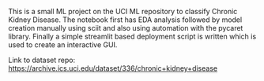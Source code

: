 This is a small ML project on the UCI ML repository to classify Chronic Kidney Disease. 
The notebook first has EDA analysis followed by model creation manually using sciit and also using automation with the pycaret library.
Finally a simple streamlit based deployment script is written which is used to create an interactive GUI.

Link to dataset repo: https://archive.ics.uci.edu/dataset/336/chronic+kidney+disease
